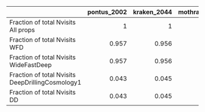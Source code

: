|                                                  |   pontus_2002 |   kraken_2044 |   mothra_2049 |
|:-------------------------------------------------|--------------:|--------------:|--------------:|
| Fraction of total Nvisits All props              |         1     |         1     |         1     |
| Fraction of total Nvisits WFD                    |         0.957 |         0.956 |         0.966 |
| Fraction of total Nvisits WideFastDeep           |         0.957 |         0.956 |         0.966 |
| Fraction of total Nvisits DeepDrillingCosmology1 |         0.043 |         0.045 |         0.034 |
| Fraction of total Nvisits DD                     |         0.043 |         0.045 |         0.034 |
